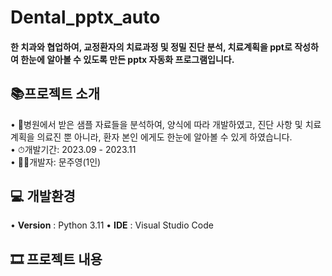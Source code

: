 <h1>Dental_pptx_auto</h1>
<h4>한 치과와 협업하여, 교정환자의 치료과정 및 정밀 진단 분석, 치료계획을 ppt로 작성하여 한눈에 알아볼 수 있도록 만든 pptx 자동화 프로그램입니다.</h4>

<h2>📚프로젝트 소개</h2>
• 📃병원에서 받은 샘플 자료들을 분석하여, 양식에 따라 개발하였고, 진단 사항 및 치료 계획을 의료진 뿐 아니라, 환자 본인 에게도 한눈에 알아볼 수 있게 하였습니다.</br>
• ⏱개발기간: 2023.09 - 2023.11</br>
• 👨‍🏫개발자: 문주영(1인)<br>

<h2>💻 개발환경</h2>
• <b>Version</b> : Python 3.11
• <b>IDE</b> : Visual Studio Code

<h2>🎞 프로젝트 내용</h2>
